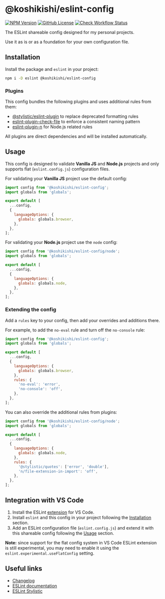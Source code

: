 # @koshikishi/eslint-config

[![NPM Version][npm-image]][npm-url]
[![GitHub License][license-image]][license-url]
[![Check Workflow Status][workflow-image]][workflow-url]

The ESLint shareable config designed for my personal projects.

Use it as is or as a foundation for your own configuration file.

## Installation

Install the package and `eslint` in your project:

```sh
npm i -D eslint @koshikishi/eslint-config
```

### Plugins

This config bundles the following plugins and uses additional rules from them:

- [@stylistic/eslint-plugin](https://www.npmjs.com/package/@stylistic/eslint-plugin) to replace deprecated formatting rules
- [eslint-plugin-check-file](https://www.npmjs.com/package/eslint-plugin-check-file) to enforce a consistent naming pattern
- [eslint-plugin-n](https://www.npmjs.com/package/eslint-plugin-n) for Node.js related rules

All plugins are direct dependencies and will be installed automatically.

## Usage

This config is designed to validate **Vanilla JS** and **Node.js** projects and only supports flat (`eslint.config.js`) configuration files.

For validating your **Vanilla JS** project use the default config:

```js
import config from '@koshikishi/eslint-config';
import globals from 'globals';

export default [
  ...config,
  {
    languageOptions: {
      globals: globals.browser,
    },
  },
];
```

For validating your **Node.js** project use the `node` config:

```js
import config from '@koshikishi/eslint-config/node';
import globals from 'globals';

export default [
  ...config,
  {
    languageOptions: {
      globals: globals.node,
    },
  },
];
```

### Extending the config

Add a `rules` key to your config, then add your overrides and additions there.

For example, to add the `no-eval` rule and turn off the `no-console` rule:

```js
import config from '@koshikishi/eslint-config';
import globals from 'globals';

export default [
  ...config,
  {
    languageOptions: {
      globals: globals.browser,
    },
    rules: {
      'no-eval': 'error',
      'no-console': 'off',
    },
  },
];
```

You can also override the additional rules from plugins:

```js
import config from '@koshikishi/eslint-config/node';
import globals from 'globals';

export default [
  ...config,
  {
    languageOptions: {
      globals: globals.node,
    },
    rules: {
      '@stylistic/quotes': ['error', 'double'],
      'n/file-extension-in-import': 'off',
    },
  },
];
```

## Integration with VS Code

1. Install the ESLint [extension](https://marketplace.visualstudio.com/items?itemName=dbaeumer.vscode-eslint) for VS Code.
2. Install `eslint` and this config in your project following the [Installation](#installation) section.
3. Add an ESLint configuration file (`eslint.config.js`) and extend it with this shareable config following the [Usage](#usage) section.

**Note:** since support for the flat config system in VS Code ESLint extension is still experimental, you may need to enable it using the `eslint.experimental.useFlatConfig` setting.

## Useful links

- [Changelog](CHANGELOG.md)
- [ESLint documentation](https://eslint.org/docs/latest/)
- [ESLint Stylistic](https://eslint.style/)

[npm-image]: https://img.shields.io/npm/v/@koshikishi/eslint-config
[npm-url]: https://www.npmjs.com/package/@koshikishi/eslint-config
[license-image]: https://img.shields.io/github/license/koshikishi/eslint-config
[license-url]: https://github.com/koshikishi/eslint-config/blob/main/LICENSE
[workflow-image]: https://github.com/koshikishi/eslint-config/actions/workflows/check.yml/badge.svg
[workflow-url]: https://github.com/koshikishi/eslint-config/actions
